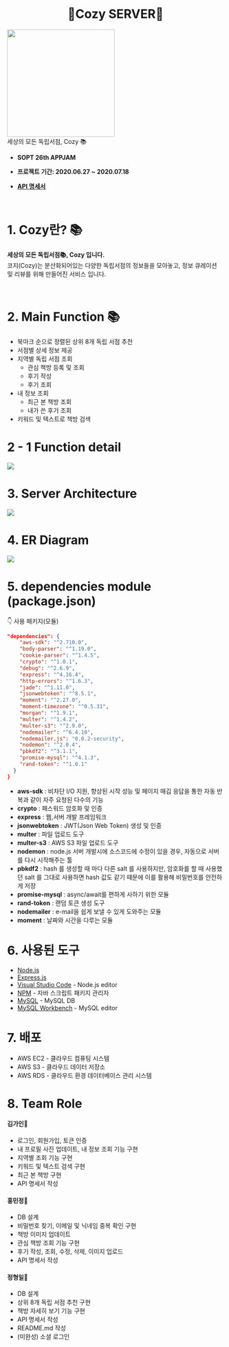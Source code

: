 <h1 align="center"> 📌Cozy SERVER📌  </h1>


<p align="center">
<div align="center" style="display:flex;">
	<img src="./sancheckProject/image/cozy.png" width="250">
</div>
  세상의 모든 독립서점, Cozy 📚
</p>


* <b> SOPT 26th APPJAM
    
* 프로젝트 기간: 2020.06.27 ~ 2020.07.18

* [API 명세서](https://github.com/OurCozy/cozy-server/wiki)</b>

<br>

# 1. Cozy란? 📚

<b>세상의 모든 독립서점📚, Cozy 입니다.</b>
<br>
코지(Cozy)는 분산화되어있는 다양한 독립서점의 정보들을 모아놓고, 정보 큐레이션 및 리뷰를 위해 만들어진 서비스 입니다.
</br>

<br>

# 2. Main Function 📚

- 북마크 순으로 정렬된 상위 8개 독립 서점 추천
- 서점별 상세 정보 제공
- 지역별 독립 서점 조회
  - 관심 책방 등록 및 조회
  - 후기 작성
  - 후기 조회
- 내 정보 조회
  - 최근 본 책방 조회
  - 내가 쓴 후기 조회
- 키워드 및 텍스트로 책방 검색


# 2 - 1 Function detail

<div align="center" style="display:flex;">
	<img src="https://user-images.githubusercontent.com/43127088/86893684-fae91800-c13c-11ea-886c-c04f72a587ef.PNG">
</div>

# 3. Server Architecture  
<div align="center" style="display:flex;">
	<img src="./sancheckProject/image/architecture.png">
</div>


# 4. ER Diagram  

<div align="center" style="display:flex;">
	<img src="./sancheckProject/image/erd.png">
</div>

# 5. dependencies module (package.json)

👇 사용 패키지(모듈)

```json
"dependencies": {
    "aws-sdk": "^2.710.0",
    "body-parser": "^1.19.0",
    "cookie-parser": "^1.4.5",
    "crypto": "^1.0.1",
    "debug": "^2.6.9",
    "express": "^4.16.4",
    "http-errors": "^1.6.3",
    "jade": "^1.11.0",
    "jsonwebtoken": "^8.5.1",
    "moment": "^2.27.0",
    "moment-timezone": "^0.5.31",
    "morgan": "^1.9.1",
    "multer": "^1.4.2",
    "multer-s3": "^2.9.0",
    "nodemailer": "^6.4.10",
    "nodemailer.js": "0.0.2-security",
    "nodemon": "^2.0.4",
    "pbkdf2": "^3.1.1",
    "promise-mysql": "^4.1.3",
    "rand-token": "^1.0.1"
  }
}

```
- **aws-sdk** : 비차단 I/O 지원, 향상된 시작 성능 및 페이지 매김 응답을 통한 자동 반복과 같이 자주 요청된 다수의 기능
- **crypto** : 패스워드 암호화 및 인증 
- **express** : 웹,서버 개발 프레임워크
- **jsonwebtoken** : JWT(Json Web Token) 생성 및 인증 
- **multer** : 파일 업로드 도구
- **multer-s3** : AWS S3 파일 업로드 도구
- **nodemon** : node.js 서버 개발시에 소스코드에 수정이 있을 경우, 자동으로 서버를 다시 시작해주는 툴
- **pbkdf2** : hash 를 생성할 때 마다 다른 salt 를 사용하지만, 암호화를 할 때 사용했던 salt 를 그대로 사용하면 hash 값도 같기 때문에 이를 활용해 비밀번호를 안전하게 저장
- **promise-mysql** : async/await를 편하게 사하기 위한 모듈
- **rand-token** : 랜덤 토큰 생성 도구
- **nodemailer** : e-mail을 쉽게 보낼 수 있게 도와주는 모듈
- **moment** : 날짜와 시간을 다루는 모듈
# 6. 사용된 도구

* [Node.js](https://nodejs.org/ko/)
* [Express.js](http://expressjs.com/ko/) 
* [Visual Studio Code](https://code.visualstudio.com/) - Node.js editor
* [NPM](https://rometools.github.io/rome/) - 자바 스크립트 패키지 관리자
* [MySQL](https://www.mysql.com/) - MySQL DB
* [MySQL Workbench](https://www.mysql.com/products/workbench/) - MySQL editor


# 7. 배포

* AWS EC2 - 클라우드 컴퓨팅 시스템
* AWS S3 - 클라우드 데이터 저장소
* AWS RDS - 클라우드 환경 데이터베이스 관리 시스템

# 8. Team Role

####  김가인📕

- 로그인, 회원가입, 토큰 인증
- 내 프로필 사진 업데이트, 내 정보 조회 기능 구현
- 지역별 조회 기능 구현
- 키워드 및 텍스트 검색 구현
- 최근 본 책방 구현
- API 명세서 작성 

####  홍민정📗

- DB 설계
- 비밀번호 찾기, 이메일 및 닉네임 중복 확인 구현
- 책방 이미지 업데이트
- 관심 책방 조회 기능 구현
- 후기 작성, 조회, 수정, 삭제, 이미지 업로드
- API 명세서 작성

####  정형일📘

- DB 설계
- 상위 8개 독립 서점 추천 구현
- 책방 자세히 보기 기능 구현
- API 명세서 작성
- README.md 작성
- (미완성) 소셜 로그인
